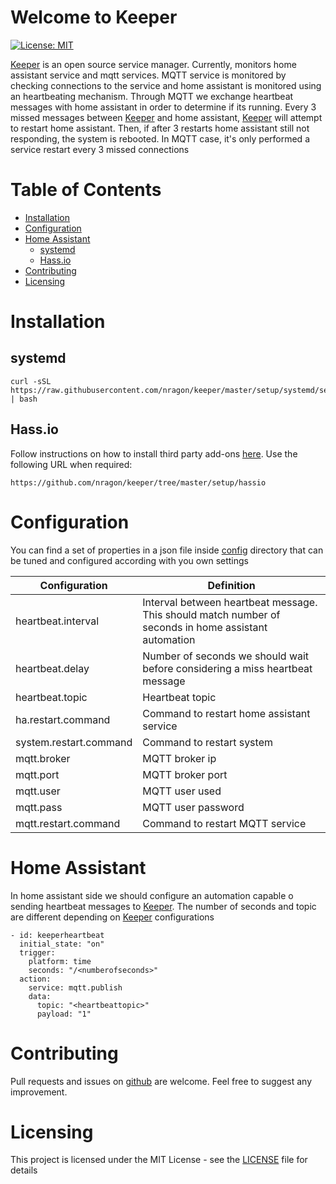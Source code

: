 # Welcome to Keeper
[![License: MIT](https://img.shields.io/badge/License-MIT-yellow.svg)](https://opensource.org/licenses/MIT)

[Keeper](https://github.com/nragon/keeper) is an open source service manager. Currently, monitors home assistant service and mqtt services.
MQTT service is monitored by checking connections to the service and home assistant is monitored using an heartbeating mechanism. Through MQTT we exchange heartbeat messages with home assistant in order to determine if its running.
Every 3 missed messages between [Keeper](https://github.com/nragon/keeper) and home assistant, [Keeper](https://github.com/nragon/keeper) will attempt to restart home assistant. Then, if after 3 restarts home assistant still not responding, the system is rebooted.
In MQTT case, it's only performed a service restart every 3 missed connections

# Table of Contents
- [Installation](#installation)
- [Configuration](#configuration)
- [Home Assistant](#homeassistant)
    - [systemd](#systemd)
    - [Hass.io](#hassio)
- [Contributing](#contributing)
- [Licensing](#licensing)

# Installation
## systemd
```` 
curl -sSL https://raw.githubusercontent.com/nragon/keeper/master/setup/systemd/setup | bash
````

## Hass.io
Follow instructions on how to install third party add-ons [here](https://www.home-assistant.io/hassio/installing_third_party_addons/).
Use the following URL when required:
````
https://github.com/nragon/keeper/tree/master/setup/hassio
````

# Configuration
You can find a set of properties in a json file inside [config](config) directory that can be tuned and configured according with you own settings

Configuration | Definition
--------------| ----------
heartbeat.interval | Interval between heartbeat message. This should match number of seconds in home assistant automation
heartbeat.delay | Number of seconds we should wait before considering a miss heartbeat message
heartbeat.topic | Heartbeat topic
ha.restart.command | Command to restart home assistant service
system.restart.command | Command to restart system
mqtt.broker | MQTT broker ip
mqtt.port | MQTT broker port
mqtt.user | MQTT user used
mqtt.pass | MQTT user password
mqtt.restart.command | Command to restart MQTT service

# Home Assistant
In home assistant side we should configure an automation capable o sending heartbeat messages to [Keeper](https://github.com/nragon/keeper).
The number of seconds and topic are different depending on [Keeper](https://github.com/nragon/keeper) configurations
````
- id: keeperheartbeat
  initial_state: "on"
  trigger:
    platform: time
    seconds: "/<numberofseconds>"
  action:
    service: mqtt.publish
    data:
      topic: "<heartbeattopic>"
      payload: "1"
````
# Contributing
Pull requests and issues on [github](https://github.com/nragon/keeper) are welcome. Feel free to suggest any improvement.

# Licensing
This project is licensed under the MIT License - see the [LICENSE](LICENSE) file for details
